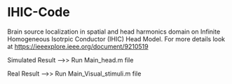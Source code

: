# IHIC-Code
Brain source localization in spatial and head harmonics domain on Infinite Homogeneous Isotrpic Conductor (IHIC) Head Model. For more details look at https://ieeexplore.ieee.org/document/9210519

Simulated Result -->> Run Main_head.m file

Real Result -->> Run Main_Visual_stimuli.m file
